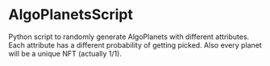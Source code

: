 # AlgoPlanetsScript

Python script to randomly generate AlgoPlanets with different attributes. 
Each attribute has a different probability of getting picked. Also every planet will be a unique NFT (actually 1/1).
